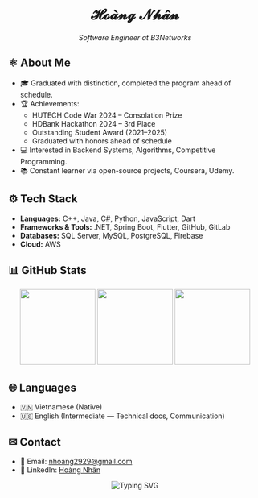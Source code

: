 <h1 align="center">𝓗𝓸𝓪̀𝓷𝓰 𝓝𝓱𝓪̂𝓷</h1>

<p align="center">
  <i>Software Engineer at B3Networks</i>
</p>

## ⚛ About Me
- 🎓 Graduated with distinction, completed the program ahead of schedule.  
- 🏆 Achievements:
  - HUTECH Code War 2024 – Consolation Prize
  - HDBank Hackathon 2024 – 3rd Place
  - Outstanding Student Award (2021–2025)
  - Graduated with honors ahead of schedule
- 💻 Interested in Backend Systems, Algorithms, Competitive Programming.  
- 📚 Constant learner via open-source projects, Coursera, Udemy.  

## ⚙ Tech Stack
- **Languages:** C++, Java, C#, Python, JavaScript, Dart  
- **Frameworks & Tools:** .NET, Spring Boot, Flutter, GitHub, GitLab  
- **Databases:** SQL Server, MySQL, PostgreSQL, Firebase  
- **Cloud:** AWS  

## 📊 GitHub Stats
<p align="center">
  <img src="https://github-readme-stats.vercel.app/api?username=q1xuanx&show_icons=true&theme=gruvbox&hide_border=true" height="150"/>
  <img src="https://github-readme-stats.vercel.app/api/top-langs/?username=q1xuanx&layout=compact&theme=gruvbox&hide_border=true" height="150"/>
  <img src="https://streak-stats.demolab.com?user=q1xuanx&theme=gruvbox&hide_border=true" height="150"/>
</p>

## 🌐 Languages
- 🇻🇳 Vietnamese (Native)  
- 🇺🇸 English (Intermediate — Technical docs, Communication)  

## ✉ Contact
- 📧 Email: [nhoang2929@gmail.com](mailto:nhoang2929@gmail.com)  
- 🔗 LinkedIn: [Hoàng Nhân](https://www.linkedin.com/in/hoàng-nhân-44137b221/)  


<p align="center">
  <img src="https://readme-typing-svg.demolab.com?font=Fira+Code&size=22&pause=1000&color=2F81F7&center=true&vCenter=true&width=600&lines=Backend+Engineer;Software+Craftsmanship;Clean+Code+%26+Scalable+Systems" alt="Typing SVG"/>
</p>
